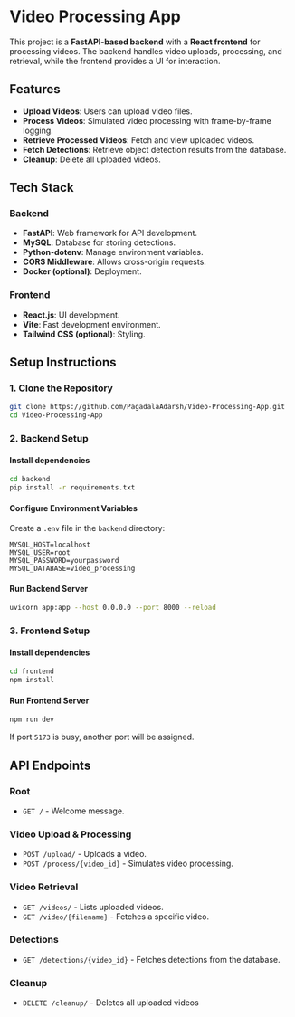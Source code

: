 # Video Processing App

This project is a **FastAPI-based backend** with a **React frontend** for processing videos. The backend handles video uploads, processing, and retrieval, while the frontend provides a UI for interaction.

## Features
- **Upload Videos**: Users can upload video files.
- **Process Videos**: Simulated video processing with frame-by-frame logging.
- **Retrieve Processed Videos**: Fetch and view uploaded videos.
- **Fetch Detections**: Retrieve object detection results from the database.
- **Cleanup**: Delete all uploaded videos.

## Tech Stack
### Backend
- **FastAPI**: Web framework for API development.
- **MySQL**: Database for storing detections.
- **Python-dotenv**: Manage environment variables.
- **CORS Middleware**: Allows cross-origin requests.
- **Docker (optional)**: Deployment.

### Frontend
- **React.js**: UI development.
- **Vite**: Fast development environment.
- **Tailwind CSS (optional)**: Styling.

## Setup Instructions
### 1. Clone the Repository
```sh
git clone https://github.com/PagadalaAdarsh/Video-Processing-App.git
cd Video-Processing-App
```

### 2. Backend Setup
#### Install dependencies
```sh
cd backend
pip install -r requirements.txt
```
#### Configure Environment Variables
Create a `.env` file in the `backend` directory:
```env
MYSQL_HOST=localhost
MYSQL_USER=root
MYSQL_PASSWORD=yourpassword
MYSQL_DATABASE=video_processing
```
#### Run Backend Server
```sh
uvicorn app:app --host 0.0.0.0 --port 8000 --reload
```

### 3. Frontend Setup
#### Install dependencies
```sh
cd frontend
npm install
```
#### Run Frontend Server
```sh
npm run dev
```
If port `5173` is busy, another port will be assigned.

## API Endpoints
### Root
- `GET /` - Welcome message.

### Video Upload & Processing
- `POST /upload/` - Uploads a video.
- `POST /process/{video_id}` - Simulates video processing.

### Video Retrieval
- `GET /videos/` - Lists uploaded videos.
- `GET /video/{filename}` - Fetches a specific video.

### Detections
- `GET /detections/{video_id}` - Fetches detections from the database.

### Cleanup
- `DELETE /cleanup/` - Deletes all uploaded videos
